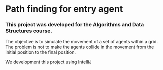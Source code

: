 
# Path finding for entry agent

### This project was developed for the Algorithms and Data Structures course.


The objective is to simulate the movement of a set of agents within a grid.
The problem is not to make the agents collide in the movement from the initial position to the final position.

We development this project using IntelliJ
